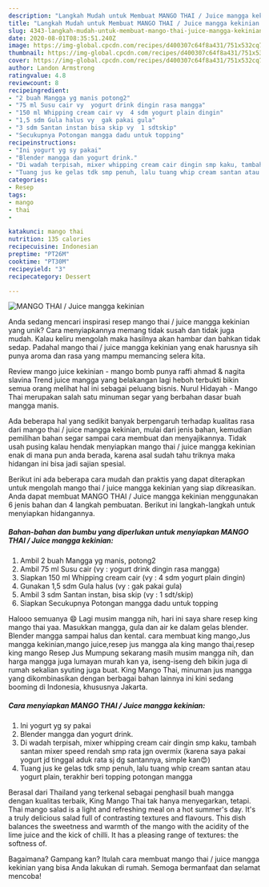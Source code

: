```yaml
---
description: "Langkah Mudah untuk Membuat MANGO THAI / Juice mangga kekinian yang Bisa Manjain Lidah"
title: "Langkah Mudah untuk Membuat MANGO THAI / Juice mangga kekinian yang Bisa Manjain Lidah"
slug: 4343-langkah-mudah-untuk-membuat-mango-thai-juice-mangga-kekinian-yang-bisa-manjain-lidah
date: 2020-08-01T08:35:51.240Z
image: https://img-global.cpcdn.com/recipes/d400307c64f8a431/751x532cq70/mango-thai-juice-mangga-kekinian-foto-resep-utama.jpg
thumbnail: https://img-global.cpcdn.com/recipes/d400307c64f8a431/751x532cq70/mango-thai-juice-mangga-kekinian-foto-resep-utama.jpg
cover: https://img-global.cpcdn.com/recipes/d400307c64f8a431/751x532cq70/mango-thai-juice-mangga-kekinian-foto-resep-utama.jpg
author: Landon Armstrong
ratingvalue: 4.8
reviewcount: 8
recipeingredient:
- "2 buah Mangga yg manis potong2"
- "75 ml Susu cair vy  yogurt drink dingin rasa mangga"
- "150 ml Whipping cream cair vy  4 sdm yogurt plain dingin"
- "1,5 sdm Gula halus vy  gak pakai gula"
- "3 sdm Santan instan bisa skip vy  1 sdtskip"
- "Secukupnya Potongan mangga dadu untuk topping"
recipeinstructions:
- "Ini yogurt yg sy pakai"
- "Blender mangga dan yogurt drink."
- "Di wadah terpisah, mixer whipping cream cair dingin smp kaku, tambah santan mixer speed rendah smp rata jgn overmix (karena saya pakai yogurt jd tinggal aduk rata sj dg santannya, simple kan😍)"
- "Tuang jus ke gelas tdk smp penuh, lalu tuang whip cream santan atau yogurt plain, terakhir beri topping potongan mangga"
categories:
- Resep
tags:
- mango
- thai
- 

katakunci: mango thai  
nutrition: 135 calories
recipecuisine: Indonesian
preptime: "PT26M"
cooktime: "PT30M"
recipeyield: "3"
recipecategory: Dessert

---
```



![MANGO THAI / Juice mangga kekinian](https://img-global.cpcdn.com/recipes/d400307c64f8a431/751x532cq70/mango-thai-juice-mangga-kekinian-foto-resep-utama.jpg)

Anda sedang mencari inspirasi resep mango thai / juice mangga kekinian yang unik? Cara menyiapkannya memang tidak susah dan tidak juga mudah. Kalau keliru mengolah maka hasilnya akan hambar dan bahkan tidak sedap. Padahal mango thai / juice mangga kekinian yang enak harusnya sih punya aroma dan rasa yang mampu memancing selera kita.

Review mango juice kekinian - mango bomb punya raffi ahmad &amp; nagita slavina Trend juice mangga yang belakangan lagi heboh terbukti bikin semua orang melihat hal ini sebagai peluang bisnis. Nurul Hidayah - Mango Thai merupakan salah satu minuman segar yang berbahan dasar buah mangga manis.

Ada beberapa hal yang sedikit banyak berpengaruh terhadap kualitas rasa dari mango thai / juice mangga kekinian, mulai dari jenis bahan, kemudian pemilihan bahan segar sampai cara membuat dan menyajikannya. Tidak usah pusing kalau hendak menyiapkan mango thai / juice mangga kekinian enak di mana pun anda berada, karena asal sudah tahu triknya maka hidangan ini bisa jadi sajian spesial.


Berikut ini ada beberapa cara mudah dan praktis yang dapat diterapkan untuk mengolah mango thai / juice mangga kekinian yang siap dikreasikan. Anda dapat membuat MANGO THAI / Juice mangga kekinian menggunakan 6 jenis bahan dan 4 langkah pembuatan. Berikut ini langkah-langkah untuk menyiapkan hidangannya.

<!--inarticleads1-->

##### Bahan-bahan dan bumbu yang diperlukan untuk menyiapkan MANGO THAI / Juice mangga kekinian:

1. Ambil 2 buah Mangga yg manis, potong2
1. Ambil 75 ml Susu cair (vy : yogurt drink dingin rasa mangga)
1. Siapkan 150 ml Whipping cream cair (vy : 4 sdm yogurt plain dingin)
1. Gunakan 1,5 sdm Gula halus (vy : gak pakai gula)
1. Ambil 3 sdm Santan instan, bisa skip (vy : 1 sdt/skip)
1. Siapkan Secukupnya Potongan mangga dadu untuk topping


Halooo semuanya 😄 Lagi musim mangga nih, hari ini saya share resep king mango thai yaa. Masukkan mangga, gula dan air ke dalam gelas blender. Blender mangga sampai halus dan kental. cara membuat king mango,Jus mangga kekinian,mango juice,resep jus mangga ala king mango thai,resep king mango Resep Jus Mumpung sekarang masih musim mangga nih, dan harga mangga juga lumayan murah kan ya, iseng-iseng deh bikin juga di rumah sekalian syuting juga buat. King Mango Thai, minuman jus mangga yang dikombinasikan dengan berbagai bahan lainnya ini kini sedang booming di Indonesia, khususnya Jakarta. 

<!--inarticleads2-->

##### Cara menyiapkan MANGO THAI / Juice mangga kekinian:

1. Ini yogurt yg sy pakai
1. Blender mangga dan yogurt drink.
1. Di wadah terpisah, mixer whipping cream cair dingin smp kaku, tambah santan mixer speed rendah smp rata jgn overmix (karena saya pakai yogurt jd tinggal aduk rata sj dg santannya, simple kan😍)
1. Tuang jus ke gelas tdk smp penuh, lalu tuang whip cream santan atau yogurt plain, terakhir beri topping potongan mangga


Berasal dari Thailand yang terkenal sebagai penghasil buah mangga dengan kualitas terbaik, King Mango Thai tak hanya menyegarkan, tetapi. Thai mango salad is a light and refreshing meal on a hot summer&#39;s day. It&#39;s a truly delicious salad full of contrasting textures and flavours. This dish balances the sweetness and warmth of the mango with the acidity of the lime juice and the kick of chilli. It has a pleasing range of textures: the softness of. 

Bagaimana? Gampang kan? Itulah cara membuat mango thai / juice mangga kekinian yang bisa Anda lakukan di rumah. Semoga bermanfaat dan selamat mencoba!
